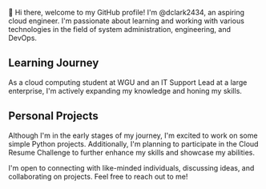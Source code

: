 👋 Hi there, welcome to my GitHub profile! 
I'm @dclark2434, an aspiring cloud engineer. I'm passionate about learning and working with various technologies in the field of system administration, engineering, and DevOps.

## Learning Journey
As a cloud computing student at WGU and an IT Support Lead at a large enterprise, I'm actively expanding my knowledge and honing my skills.

## Personal Projects
Although I'm in the early stages of my journey, I'm excited to work on some simple Python projects. Additionally, I'm planning to participate in the Cloud Resume Challenge to further enhance my skills and showcase my abilities.

I'm open to connecting with like-minded individuals, discussing ideas, and collaborating on projects. Feel free to reach out to me!

<!---
Dclark2434/Dclark2434 is a ✨ special ✨ repository because its `README.md` (this file) appears on your GitHub profile.
You can click the Preview link to take a look at your changes.
--->
